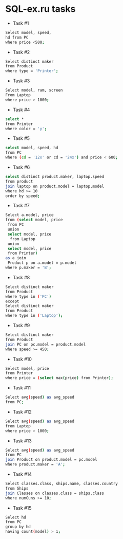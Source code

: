 # SQL-ex.ru tasks
- Task #1
```sh
Select model, speed, 
hd from PC 
where price <500;
```
- Task #2
```sh
Select distinct maker
from Product 
where type = 'Printer';
```
- Task #3
```sh
Select model, ram, screen 
From Laptop 
where price > 1000;
```
- Task #4
```sh
select * 
from Printer 
where color = 'y';
```
- Task #5
```sh
select model, speed, hd 
from PC 
where (cd = '12x' or cd = '24x') and price < 600;
```
- Task #6
```sh
select distinct product.maker, laptop.speed
from product 
join laptop on product.model = laptop.model
where hd >= 10
order by speed;
```
- Task #7
```sh
Select a.model, price 
from (select model, price 
 from PC 
 union
 select model, price 
  from Laptop
 union
 select model, price 
 from Printer) 
as a join
 Product p on a.model = p.model
where p.maker = 'B';
```
- Task #8
```sh
Select distinct maker
from Product
where type in ('PC')
except
Select distinct maker
from Product
where type in ('Laptop');
```
- Task #9
```sh
Select distinct maker 
from Product
join PC on pc.model = product.model
where speed >= 450;
```
- Task #10
```sh
Select model, price
from Printer
where price = (select max(price) from Printer);
```
- Task #11
```sh
Select avg(speed) as avg_speed
from PC;
```
- Task #12
```sh
Select avg(speed) as avg_speed
from Laptop
where price > 1000;
```
- Task #13
```sh
Select avg(speed) as avg_speed
from PC
join Product on product.model = pc.model
where product.maker = 'A';
```
- Task #14
```sh
Select classes.class, ships.name, classes.country
from Ships
join Classes on classes.class = ships.class
where numGuns >= 10;
```
- Task #15
```sh
Select hd
from PC 
group by hd
having count(model) > 1;


